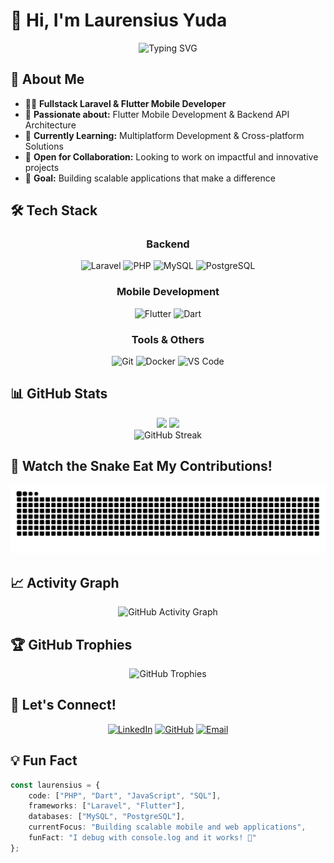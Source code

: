 # 👋 Hi, I'm Laurensius Yuda

<div align="center">
  <img src="https://readme-typing-svg.herokuapp.com?font=Fira+Code&size=30&duration=3000&pause=1000&color=00F7FF&center=true&vCenter=true&width=600&lines=Fullstack+Developer;Laravel+%26+Flutter+Expert;Backend+API+Specialist;Always+Learning+New+Tech" alt="Typing SVG" />
</div>

## 🚀 About Me

- 👨‍💻 **Fullstack Laravel & Flutter Mobile Developer**
- 👀 **Passionate about:** Flutter Mobile Development & Backend API Architecture
- 🌱 **Currently Learning:** Multiplatform Development & Cross-platform Solutions
- 💞️ **Open for Collaboration:** Looking to work on impactful and innovative projects
- 🎯 **Goal:** Building scalable applications that make a difference

## 🛠️ Tech Stack

<div align="center">

### Backend
![Laravel](https://img.shields.io/badge/Laravel-FF2D20?style=for-the-badge&logo=laravel&logoColor=white)
![PHP](https://img.shields.io/badge/PHP-777BB4?style=for-the-badge&logo=php&logoColor=white)
![MySQL](https://img.shields.io/badge/MySQL-005C84?style=for-the-badge&logo=mysql&logoColor=white)
![PostgreSQL](https://img.shields.io/badge/PostgreSQL-316192?style=for-the-badge&logo=postgresql&logoColor=white)

### Mobile Development
![Flutter](https://img.shields.io/badge/Flutter-02569B?style=for-the-badge&logo=flutter&logoColor=white)
![Dart](https://img.shields.io/badge/Dart-0175C2?style=for-the-badge&logo=dart&logoColor=white)

### Tools & Others
![Git](https://img.shields.io/badge/Git-F05032?style=for-the-badge&logo=git&logoColor=white)
![Docker](https://img.shields.io/badge/Docker-2CA5E0?style=for-the-badge&logo=docker&logoColor=white)
![VS Code](https://img.shields.io/badge/VS_Code-007ACC?style=for-the-badge&logo=visual-studio-code&logoColor=white)

</div>

## 📊 GitHub Stats

<div align="center">
  <img height="180em" src="https://github-readme-stats.vercel.app/api?username=laurensiusyuda&show_icons=true&theme=tokyonight&include_all_commits=true&count_private=true"/>
  <img height="180em" src="https://github-readme-stats.vercel.app/api/top-langs/?username=laurensiusyuda&layout=compact&langs_count=8&theme=tokyonight"/>
</div>

<div align="center">
  <img src="https://github-readme-streak-stats.herokuapp.com/?user=laurensiusyuda&theme=tokyonight" alt="GitHub Streak" />
</div>

## 🐍 Watch the Snake Eat My Contributions!

<div align="center">
  <img src="https://raw.githubusercontent.com/laurensiusyuda/laurensiusyuda/output/github-contribution-grid-snake.svg" alt="Snake eating my contributions" />
</div>

## 📈 Activity Graph
<div align="center">
  <img src="https://github-readme-activity-graph.vercel.app/graph?username=laurensiusyuda&theme=tokyo-night&bg_color=1a1b27&color=70a5fd&line=bf91f3&point=38bdae&area=true&hide_border=true" alt="GitHub Activity Graph" />
</div>

## 🏆 GitHub Trophies
<div align="center">
  <img src="https://github-profile-trophy.vercel.app/?username=laurensiusyuda&theme=tokyonight&no-frame=true&no-bg=false&margin-w=4&row=1&column=7" alt="GitHub Trophies" />
</div>

## 🤝 Let's Connect!

<div align="center">

[![LinkedIn](https://img.shields.io/badge/LinkedIn-0077B5?style=for-the-badge&logo=linkedin&logoColor=white)](https://www.linkedin.com/in/laurensius-yuda/)
[![GitHub](https://img.shields.io/badge/GitHub-100000?style=for-the-badge&logo=github&logoColor=white)](https://github.com/laurensiusyuda)
[![Email](https://img.shields.io/badge/Email-D14836?style=for-the-badge&logo=gmail&logoColor=white)](mailto:your-email@example.com)

</div>

## 💡 Fun Fact
```typescript
const laurensius = {
    code: ["PHP", "Dart", "JavaScript", "SQL"],
    frameworks: ["Laravel", "Flutter"],
    databases: ["MySQL", "PostgreSQL"],
    currentFocus: "Building scalable mobile and web applications",
    funFact: "I debug with console.log and it works! 🐛"
};